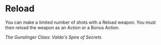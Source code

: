 # Reload
You can make a limited number of shots with a Reload weapon. You must then reload the weapon as an Action or a Bonus Action.

*The Gunslinger Class: Valda's Spire of Secrets*